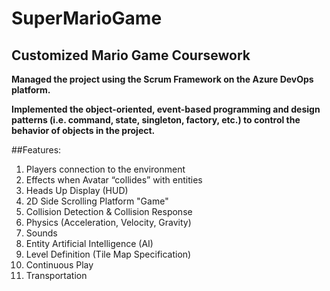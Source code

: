 # SuperMarioGame
## Customized Mario Game Coursework

**Managed the project using the Scrum Framework on the Azure DevOps platform.**

**Implemented the object-oriented, event-based programming and design patterns (i.e. command, state, singleton, factory, etc.) to control the behavior of objects in the project.**

##Features:
1. Players connection to the environment
2. Effects when Avatar “collides” with entities
3. Heads Up Display (HUD)
4. 2D Side Scrolling Platform "Game"
5. Collision Detection & Collision Response
6. Physics (Acceleration, Velocity, Gravity)
7. Sounds
8. Entity Artificial Intelligence (AI)
9. Level Definition (Tile Map Specification)
10. Continuous Play
11. Transportation
